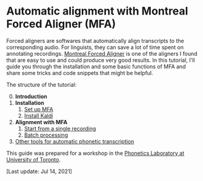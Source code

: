 # Automatic alignment with Montreal Forced Aligner (MFA)

 Forced aligners are softwares that automatically align transcripts to the corresponding audio. For linguists, they can save a lot of time spent on annotating recordings. [Montreal Forced Aligner](https://montreal-forced-aligner.readthedocs.io/en/latest/introduction.html) is one of the aligners I found that are easy to use and could produce very good results. In this tutorial, I'll guide you through the installation and some basic functions of MFA and share some tricks and code snippets that might be helpful.

The structure of the tutorial:

0. **Introduction**
1. **Installation**
	1. [Set up MFA](Set_up_MFA.md)
	2. [Install Kaldi](Install_Kaldi.md)
2. **Alignment with MFA**
	1. [Start from a single recording](Start_from_a_single_recording.md)
	2. [Batch processing](Batch_processing.md)
3. [Other tools for automatic phonetic transcription](Other_tools_for_automatic_phonetic_transcription)

This guide was prepared for a workshop in the [Phonetics Laboratory at University of Toronto](http://www.utphonetics.ca).

[Last update: Jul 14, 2021]
